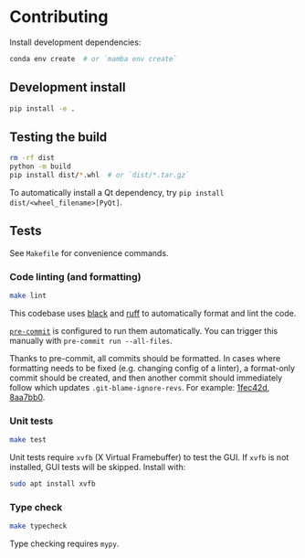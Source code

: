 # Contributing

Install development dependencies:

```bash
conda env create  # or `mamba env create`
```


## Development install

```bash
pip install -e .
```


## Testing the build

```bash
rm -rf dist
python -m build
pip install dist/*.whl  # or `dist/*.tar.gz`
```

To automatically install a Qt dependency, try `pip install dist/<wheel_filename>[PyQt]`.


## Tests

See `Makefile` for convenience commands.


### Code linting (and formatting)

```bash
make lint
```

This codebase uses [black](https://black.readthedocs.io/en/stable/) and
[ruff](https://github.com/charliermarsh/ruff) to automatically format and lint the code.

[`pre-commit`](https://pre-commit.com/) is configured to run them automatically. You can
trigger this manually with `pre-commit run --all-files`.

Thanks to pre-commit, all commits should be formatted. In cases where formatting needs
to be fixed (e.g. changing config of a linter), a format-only commit should be created,
and then another commit should immediately follow which updates
`.git-blame-ignore-revs`. For example:
[1fec42d](https://github.com/matplotlib/viscm/pull/64/commits/1fec42d0baf90e00d510efd76cb6006fa0c70dc4),
[8aa7bb0](https://github.com/matplotlib/viscm/pull/64/commits/8aa7bb01440aeca6f8bbcefe0671c28f2ce284c6).


### Unit tests

```bash
make test
```

Unit tests require `xvfb` (X Virtual Framebuffer) to test the GUI. If `xvfb` is not
installed, GUI tests will be skipped. Install with:

```bash
sudo apt install xvfb
```


### Type check

```bash
make typecheck
```

Type checking requires `mypy`.
